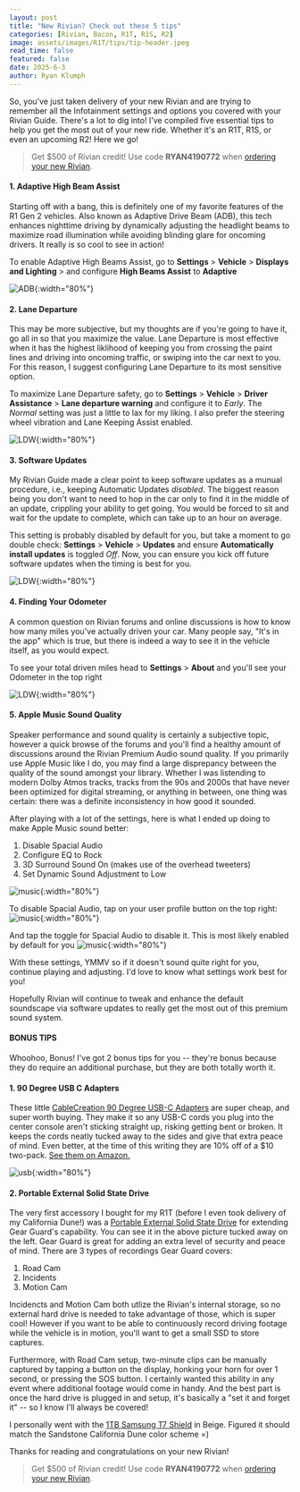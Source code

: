 ```yaml
---
layout: post
title: "New Rivian? Check out these 5 tips"
categories: [Rivian, Bacon, R1T, R1S, R2]
image: assets/images/R1T/tips/tip-header.jpeg
read_time: false
featured: false
date: 2025-6-3
author: Ryan Klumph
---
```

So, you’ve just taken delivery of your new Rivian and are trying to remember all the Infotainment settings and options you covered with your Rivian Guide. There's a lot to dig into! I’ve compiled five essential tips to help you get the most out of your new ride. Whether it's an R1T, R1S, or even an upcoming R2! Here we go!  

> Get $500 of Rivian credit! Use code **RYAN4190772** when [ordering your new Rivian](https://rivian.com/configurations/list?reprCode=RYAN4190772).  

#### 1. Adaptive High Beam Assist
Starting off with a bang, this is definitely one of my favorite features of the R1 Gen 2 vehicles. Also known as Adaptive Drive Beam (ADB), this tech enhances nighttime driving by dynamically adjusting the headlight beams to maximize road illumination while avoiding blinding glare for oncoming drivers. It really is so cool to see in action!

To enable Adaptive High Beams Assist, go to **Settings** > **Vehicle** > **Displays and Lighting** > and configure **High Beams Assist** to **Adaptive**

![ADB](/assets/images/R1T/tips/adb.jpeg){:width="80%"} 

#### 2. Lane Departure
This may be more subjective, but my thoughts are if you're going to have it, go all in so that you maximize the value. Lane Departure is most effective when it has the highest liklihood of keeping you from crossing the paint lines and driving into oncoming traffic, or swiping into the car next to you. For this reason, I suggest configuring Lane Departure to its most sensitive option. 

To maximize Lane Departure safety, go to **Settings** > **Vehicle** > **Driver Assistance** > **Lane departure warning** and configure it to *Early*. The *Normal* setting was just a little to lax for my liking. I also prefer the steering wheel vibration and Lane Keeping Assist enabled. 

![LDW](/assets/images/R1T/tips/lane.jpeg){:width="80%"} 

#### 3. Software Updates
My Rivian Guide made a clear point to keep software updates as a munual procedure, i.e., keeping Automatic Updates *disabled*. The biggest reason being you don't want to need to hop in the car only to find it in the middle of an update, crippling your ability to get going. You would be forced to sit and wait for the update to complete, which can take up to an hour on average. 

This setting is probably disabled by default for you, but take a moment to go double check: **Settings** > **Vehicle** > **Updates** and ensure **Automatically install updates** is toggled *Off*. Now, you can ensure you kick off future software updates when the timing is best for you.

![LDW](/assets/images/R1T/tips/Updates.jpeg){:width="80%"} 

#### 4. Finding Your Odometer
A common question on Rivian forums and online discussions is how to know how many miles you've actually driven your car. Many people say, "It's in the app" which is true, but there is indeed a way to see it in the vehicle itself, as you would expect. 

To see your total driven miles head to **Settings** > **About** and you'll see your Odometer in the top right

![LDW](/assets/images/R1T/tips/odo.jpeg){:width="80%"} 

#### 5. Apple Music Sound Quality
Speaker performance and sound quality is certainly a subjective topic, however a quick browse of the forums and you'll find a healthy amount of discussions around the Rivian Premium Audio sound quality. If you primarily use Apple Music like I do, you may find a large disprepancy between the quality of the sound amongst your library. Whether I was listending to modern Dolby Atmos tracks, tracks from the 90s and 2000s that have never been optimized for digital streaming, or anything in between, one thing was certain: there was a definite inconsistency in how good it sounded. 

After playing with a lot of the settings, here is what I ended up doing to make Apple Music sound better:

1. Disable Spacial Audio
2. Configure EQ to Rock
3. 3D Surround Sound On (makes use of the overhead tweeters)
4. Set Dynamic Sound Adjustment to Low 

![music](/assets/images/R1T/tips/music3_1.jpeg){:width="80%"} 

To disable Spacial Audio, tap on your user profile button on the top right:
![music](/assets/images/R1T/tips/music.jpeg){:width="80%"} 

And tap the toggle for Spacial Audio to disable it. This is most likely enabled by default for you
![music](/assets/images/R1T/tips/music2.jpeg){:width="80%"}  

With these settings, YMMV so if it doesn't sound quite right for you, continue playing and adjusting. I'd love to know what settings work best for you! 

Hopefully Rivian will continue to tweak and enhance the default soundscape via software updates to really get the most out of this premium sound system.
<br>

#### BONUS TIPS
Whoohoo, Bonus! I've got 2 bonus tips for you -- they're bonus because they do require an additional purchase, but they are both totally worth it. 

#### 1. 90 Degree USB C Adapters
These little [CableCreation 90 Degree USB-C Adapters](https://amzn.to/3ZKc8Ka) are super cheap, and super worth buying. They make it so any USB-C cords you plug into the center console aren't sticking straight up, risking getting bent or broken. It keeps the cords neatly tucked away to the sides and give that extra peace of mind. Even better, at the time of this writing they are 10% off of a $10 two-pack. [See them on Amazon.](https://amzn.to/3ZKc8Ka)

![usb](/assets/images/R1T/tips/usb.jpeg){:width="80%"} 

#### 2. Portable External Solid State Drive
The very first accessory I bought for my R1T (before I even took delivery of my California Dune!) was a [Portable External Solid State Drive](https://amzn.to/4ksd7al) for extending Gear Guard's capability. You can see it in the above picture tucked away on the left. Gear Guard is great for adding an extra level of security and peace of mind. There are 3 types of recordings Gear Guard covers:

1. Road Cam
2. Incidents
3. Motion Cam

Incidencts and Motion Cam both utlize the Rivian's internal storage, so no external hard drive is needed to take advantage of those, which is super cool! However if you want to be able to continuously record driving footage while the vehicle is in motion, you'll want to get a small SSD to store captures. 

Furthermore, with Road Cam setup, two-minute clips can be manually captured by tapping a button on the display, honking your horn for over 1 second, or pressing the SOS button. I certainly wanted this ability in any event where additional footage would come in handy. And the best part is once the hard drive is plugged in and setup, it's basically a "set it and forget it" -- so I know I'll always be covered!

I personally went with the [1TB Samsung T7 Shield](https://amzn.to/4ksd7al) in Beige. Figured it should match the Sandstone California Dune color scheme =)

Thanks for reading and congratulations on your new Rivian!

> Get $500 of Rivian credit! Use code **RYAN4190772** when [ordering your new Rivian](https://rivian.com/configurations/list?reprCode=RYAN4190772). 